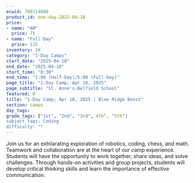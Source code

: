 ```yaml
---
ecwid: 708114888
product_id: one-day-2025-04-18
price:
- name: "AM"
  price: 75
- name: "Full-Day"
  price: 115
inventory: 16
category: "1-Day Camps"
start_date: "2025-04-18"
end_date: "2025-04-18"
start_time: "8:30"
end_time: "1:00 (Half-Day)/5:00 (Full-Day)"
page_title: "1-Day Camp; Apr 18, 2025"
page_subtitle: "St. Anne's-Belfield School"
featured: 0
title: "1-Day Camp; Apr 18, 2025 | Blue Ridge Boost"
section: camps
day_tags: 
grade_tags: ["1st", "2nd", "3rd", 4th", "5th"]
subject_tags: Coding
difficulty: ""
---
```

Join us for an exhilarating exploration of robotics, coding, chess, and math. Teamwork and collaboration are at the heart of our camp experience. Students will have the opportunity to work together, share ideas, and solve challenges. Through hands-on activities and group projects, students will develop critical thinking skills and learn the importance of effective communication.
